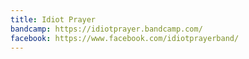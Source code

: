 ```yaml
---
title: Idiot Prayer
bandcamp: https://idiotprayer.bandcamp.com/
facebook: https://www.facebook.com/idiotprayerband/
---
```

